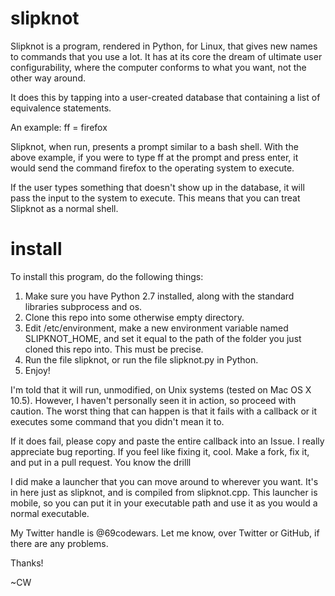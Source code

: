# slipknot
Slipknot is a program, rendered in Python, for Linux, that gives new names to commands that you use a lot. It has at its core the dream of ultimate user configurability, where the computer conforms to what you want, not the other way around.


It does this by tapping into a user-created database that containing a list of equivalence statements. 

An example: ff = firefox

Slipknot, when run, presents a prompt similar to a bash shell. With the above example, if you were to type ff at the prompt and press enter, it would send the command firefox to the operating system to execute.

If the user types something that doesn't show up in the database, it will pass the input to the system to execute. This means that you can treat Slipknot as a normal shell.

# install

To install this program, do the following things:


1. Make sure you have Python 2.7 installed, along with the standard libraries subprocess and os.
2. Clone this repo into some otherwise empty directory.
3. Edit /etc/environment, make a new environment variable named SLIPKNOT_HOME, and set it equal to the path of the folder you just cloned this repo into. This must be precise.
4. Run the file slipknot, or run the file slipknot.py in Python.
5. Enjoy!

I'm told that it will run, unmodified, on Unix systems (tested on Mac OS X 10.5). However, I haven't personally seen it in action, so proceed with caution. The worst thing that can happen is that it fails with a callback or it executes some command that you didn't mean it to. 


If it does fail, please copy and paste the entire callback into an Issue. I really appreciate bug reporting. If you feel like fixing it, cool. Make a fork, fix it, and put in a pull request. You know the drilll


I did make a launcher that you can move around to wherever you want. It's in here just as slipknot, and is compiled from slipknot.cpp. This launcher is mobile, so you can put it in your executable path and use it as you would a normal executable.


My Twitter handle is @69codewars. Let me know, over Twitter or GitHub, if there are any problems.


Thanks!


~CW
